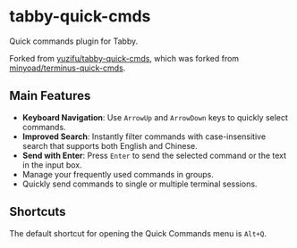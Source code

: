 # tabby-quick-cmds

Quick commands plugin for Tabby.

Forked from [yuzifu/tabby-quick-cmds](https://github.com/yuzifu/tabby-quick-cmds), which was forked from [minyoad/terminus-quick-cmds](https://github.com/minyoad/terminus-quick-cmds).

## Main Features

*   **Keyboard Navigation**: Use `ArrowUp` and `ArrowDown` keys to quickly select commands.
*   **Improved Search**: Instantly filter commands with case-insensitive search that supports both English and Chinese.
*   **Send with Enter**: Press `Enter` to send the selected command or the text in the input box.
*   Manage your frequently used commands in groups.
*   Quickly send commands to single or multiple terminal sessions.

## Shortcuts

The default shortcut for opening the Quick Commands menu is `Alt+Q`.
